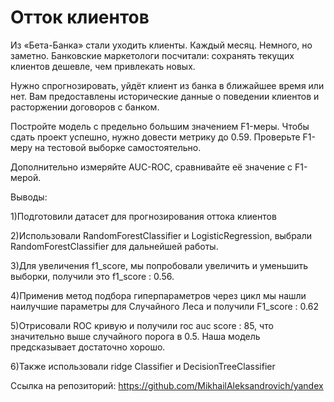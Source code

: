 # Отток клиентов
Из «Бета-Банка» стали уходить клиенты. Каждый месяц. Немного, но заметно. Банковские маркетологи посчитали: сохранять текущих клиентов дешевле, чем привлекать новых.

Нужно спрогнозировать, уйдёт клиент из банка в ближайшее время или нет. Вам предоставлены исторические данные о поведении клиентов и расторжении договоров с банком.

Постройте модель с предельно большим значением F1-меры. Чтобы сдать проект успешно, нужно довести метрику до 0.59. Проверьте F1-меру на тестовой выборке самостоятельно.

Дополнительно измеряйте AUC-ROC, сравнивайте её значение с F1-мерой.

Выводы:

1)Подготовили датасет для прогнозирования оттока клиентов

2)Использовали RandomForestClassifier и LogisticRegression, выбрали RandomForestClassifier для дальнейшей работы.

3)Для увеличения f1_score, мы попробовали увеличить и уменьшить выборки, получили это f1_score : 0.56.

4)Применив метод подбора гиперпараметров через цикл мы нашли наилучшие параметры для Случайного Леса и получили F1_score : 0.62

5)Отрисовали ROC кривую и получили roc auc score : 85, что значительно выше случайного порога в 0.5. Наша модель предсказывает достаточно хорошо.

6)Также использовали ridge Classifier и DecisionTreeClassifier

Cсылка на репозиторий: https://github.com/MikhailAleksandrovich/yandex